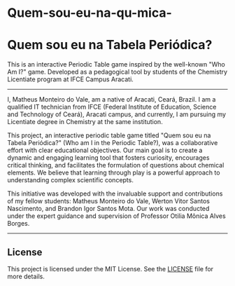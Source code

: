 # Quem-sou-eu-na-qu-mica-
# Quem sou eu na Tabela Periódica?

This is an interactive Periodic Table game inspired by the well-known "Who Am I?" game. Developed as a pedagogical tool by students of the Chemistry Licentiate program at IFCE Campus Aracati.

---

I, Matheus Monteiro do Vale, am a native of Aracati, Ceará, Brazil. I am a qualified IT technician from IFCE (Federal Institute of Education, Science and Technology of Ceará), Aracati campus, and currently, I am pursuing my Licentiate degree in Chemistry at the same institution.

This project, an interactive periodic table game titled "Quem sou eu na Tabela Periódica?" (Who am I in the Periodic Table?), was a collaborative effort with clear educational objectives. Our main goal is to create a dynamic and engaging learning tool that fosters curiosity, encourages critical thinking, and facilitates the formulation of questions about chemical elements. We believe that learning through play is a powerful approach to understanding complex scientific concepts.

This initiative was developed with the invaluable support and contributions of my fellow students: Matheus Monteiro do Vale, Werton Vitor Santos Nascimento, and Brandon Igor Santos Mota. Our work was conducted under the expert guidance and supervision of Professor Otilia Mônica Alves Borges.

---

## License

This project is licensed under the MIT License. See the [LICENSE](LICENSE) file for more details.
